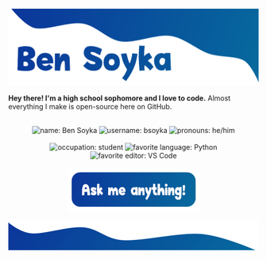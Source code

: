 ![Ben Soyka](img/top.png)

**Hey there! I'm a high school sophomore and I love to code.** Almost everything I make is open-source here on GitHub.

<br>

<div align="center">
    <img alt="name: Ben Soyka" src="https://img.shields.io/badge/name-Ben%20Soyka-brightgreen">
    <img alt="username: bsoyka" src="https://img.shields.io/badge/username-bsoyka-green">
    <img alt="pronouns: he/him" src="https://img.shields.io/endpoint?url=https://pronoundb.org/shields/60dbe6b161051e35eff03495&color=yellowgreen">
    <br><br>
    <img alt="occupation: student" src="https://img.shields.io/badge/occupation-student-yellow">
    <img alt="favorite language: Python" src="https://img.shields.io/badge/favorite%20language-Python-orange">
    <img alt="favorite editor: VS Code" src="https://img.shields.io/badge/favorite%20editor-VS%20Code-red">
</div>

<br>

<div align="center">
    <a href="https://github.com/bsoyka/bsoyka/discussions/new">
        <img alt="Ask me anything!" src="img/ama.png">
    </a>
</div>

![](img/bottom.png)
